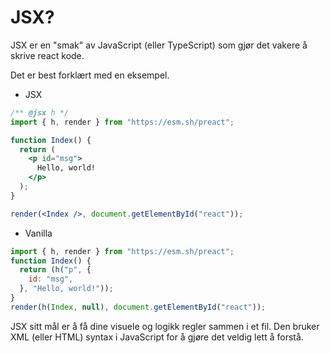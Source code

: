 # JSX?

JSX er en "smak" av JavaScript (eller TypeScript) som gjør det vakere å skrive
react kode.

Det er best forklært med en eksempel.

- JSX

```jsx
/** @jsx h */
import { h, render } from "https://esm.sh/preact";

function Index() {
  return (
    <p id="msg">
      Hello, world!
    </p>
  );
}

render(<Index />, document.getElementById("react"));
```

- Vanilla

```js
import { h, render } from "https://esm.sh/preact";
function Index() {
  return (h("p", {
    id: "msg",
  }, "Hello, world!"));
}
render(h(Index, null), document.getElementById("react"));
```

JSX sitt mål er å få dine visuele og logikk regler sammen i et fil. Den bruker
XML (eller HTML) syntax i JavaScript for å gjøre det veldig lett å forstå.

